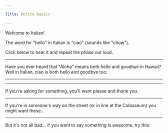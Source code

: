 ```yaml
---

Title: Polite basics

---
```


Welcome to Italian!

The word for "hello" in Italian is "ciao" (sounds like "chow").

Click below to hear it and repeat the phase out loud.

<VocabWord translation_en="Hello" />

--------------------------------------------------

Have you ever heard that "Aloha" means both hello and goodbye in Hawaii? Well in Italian, ciao is both hello and goodbye too:

<VocabWord translation_en="Goodbye" />

--------------------------------------------------

<VocabWord translation_en="No" />
<VocabWord translation_en="Yes" />

--------------------------------------------------

If you're asking for something, you'll want please and thank you.

<VocabWord translation_en="Please" />
<VocabWord translation_en="Thank you" />
<VocabWord translation_en="You're welcome" />

--------------------------------------------------

If you're in someone's way on the street (or in line at the Colosseum) you might want these...

<VocabWord translation_en="Excuse me" />
<VocabWord translation_en="Sorry" />

--------------------------------------------------

But it's not all bad... if you want to say something is awesome, try this:

<VocabWord translation_en="Great!" />
